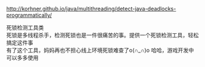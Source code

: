 http://korhner.github.io/java/multithreading/detect-java-deadlocks-programmatically/

死锁检测工具类 </br>
死锁是多线程杀手，检测死锁也是一件很痛苦的事。提供一个死锁检测工具，轻松搞定这件事</br>
有了这个工具，妈妈再也不担心线上环境死锁难查了o(∩_∩)o 哈哈，游戏开发中可以多多使用
